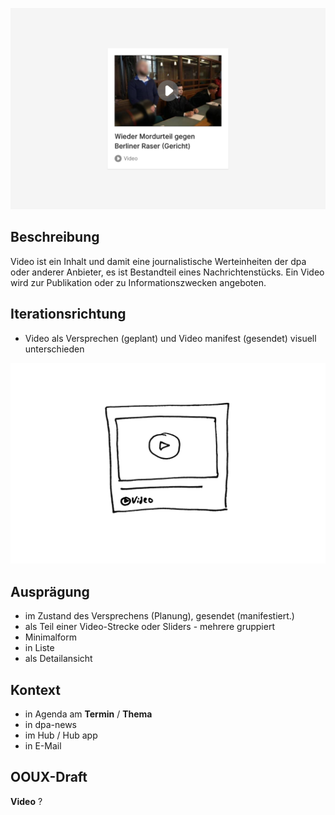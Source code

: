 ![](Cover.png)

## Beschreibung
Video  ist ein Inhalt und damit eine journalistische Werteinheiten der dpa oder anderer Anbieter, es ist Bestandteil eines Nachrichtenstücks. Ein Video wird zur Publikation oder zu Informationszwecken angeboten.


## Iterationsrichtung
* Video als Versprechen (geplant) und Video manifest (gesendet) visuell unterschieden

![](Scribble.png)

## Ausprägung
* im Zustand des Versprechens (Planung), gesendet (manifestiert.)
* als Teil einer Video-Strecke oder Sliders - mehrere gruppiert
* Minimalform
* in Liste
* als Detailansicht


## Kontext
* in Agenda am **Termin** / **Thema**
* in dpa-news
* im Hub / Hub app
* in E-Mail


## OOUX-Draft
**Video**
?
